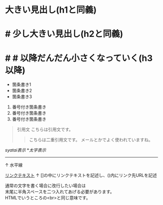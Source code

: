 # 大きい見出し(h1と同義)
# # 少し大きい見出し(h2と同義)
# # # 以降だんだん小さくなっていく(h3以降)

- 箇条書き1
- 箇条書き2
- 箇条書き3

1. 番号付き箇条書き
1. 番号付き箇条書き
1. 番号付き箇条書き

> 引用文
> こちらは引用文です。
>> こちらは二重引用文です。
>> メールとかでよく使われていますね。

*syatai表示*
**太字表示*

---

↑
水平線

[リンクテキスト](https://morijyobi.ac.jp)
↑
[]の中にリンクテキストを記述し、()内にリンク先URLを記述

通常の文字を書く場合に改行したい場合は  
末尾に半角スペースを二つ入れてあげる必要があります。  
HTMLでいうところの\<br>と同じ意味です。
